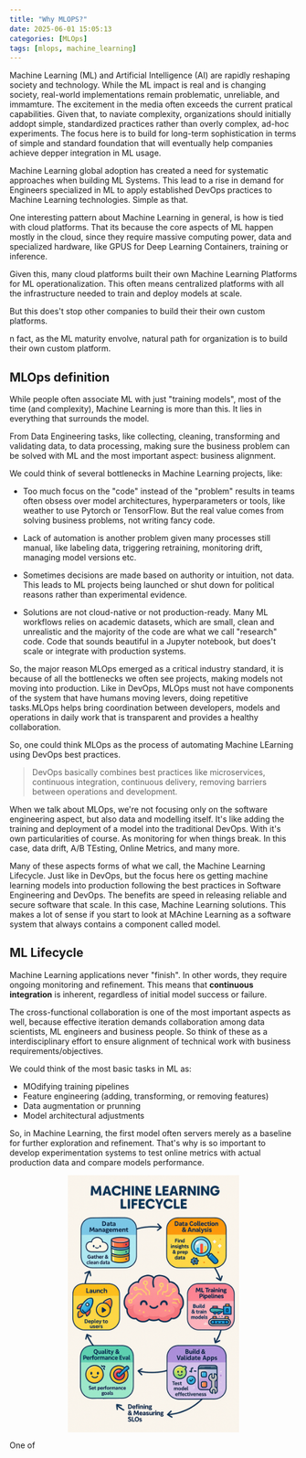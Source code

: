 ```yaml
---
title: "Why MLOPS?"
date: 2025-06-01 15:05:13
categories: [MLOps]
tags: [mlops, machine_learning]
---
```


Machine Learning (ML) and Artificial Intelligence (AI) are rapidly reshaping society and technology. While the ML impact is real and is changing society, real-world implementations remain problematic, unreliable, and immamture. The excitement in the media often exceeds the current pratical capabilities. Given that, to naviate complexity, organizations should initially addopt simple, standardized practices rather than overly complex, ad-hoc experiments. The focus here is to build for long-term sophistication in terms of simple and standard foundation that will eventually help companies achieve depper integration in ML usage. 

Machine Learning global adoption has created a need for systematic approaches when building ML Systems. This lead to a rise in demand for Engineers specialized in ML to apply established DevOps practices to Machine Learning technologies. Simple as that.

One interesting pattern about Machine Learning in general, is how is tied with cloud platforms. That its because the core aspects of ML happen mostly in the cloud, since they require massive computing power, data and specialized hardware, like GPUS for Deep Learning Containers, training or inference.

Given this, many cloud platforms built their own Machine Learning Platforms for ML operationalization. This often means centralized platforms with all the infrastructure needed to train and deploy models at scale.

But this does't stop other companies to build their their own custom platforms. 

n fact, as the ML maturity envolve, natural path for organization is to build their own custom platform.

## MLOps definition

While people often associate ML with just "training models", most of the time (and complexity), Machine Learning is more than this. It lies in everything that surrounds the model.

From Data Engineering tasks, like collecting, cleaning, transforming and validating data, to data processing, making sure the business problem can be solved with ML and the most important aspect: business alignment.

We could think of several bottlenecks in Machine Learning projects, like:

- Too much focus on the "code" instead of the "problem" results in teams often obsess over model architectures, hyperparameters or tools, like weather to use Pytorch or TensorFlow. But the real value comes from solving business problems, not writing fancy code.

- Lack of automation is another problem given many processes still manual, like labeling data, triggering retraining, monitoring drift, managing model versions etc.

- Sometimes decisions are made based on authority or intuition, not data. This leads to ML projects being launched or shut down for political reasons rather than experimental evidence.

- Solutions are not cloud-native or not production-ready. Many ML workflows relies on academic datasets, which are small, clean and unrealistic and the majority of the code are what we call "research" code. Code that sounds beautiful in a Jupyter notebook, but does't scale or integrate with production systems.

So, the major reason MLOps emerged as a critical industry standard, it is because of all the bottlenecks we often see projects, making models not moving into production. Like in DevOps, MLOps must not have components of the system that have humans moving levers, doing repetitive tasks.MLOps helps bring coordination between developers, models and operations in daily work that is transparent and provides a healthy collaboration.

So, one could think MLOps as the process of automating Machine LEarning using DevOps best practices. 

> DevOps basically combines best practices like microservices, continuous integration, continuous delivery, removing barriers between operations and development.

When we talk about MLOps, we're not focusing only on the software engineering aspect, but also data and modelling itself. It's like adding the training and deployment of a model into the traditional DevOps. With it's own particularities of course. As monitoring for when things break. In this case, data drift, A/B TEsting, Online Metrics, and many more.

Many of these aspects forms of what we call, the Machine Learning Lifecycle. Just like in DevOps, but the focus here os getting machine learning models into production following the best practices in Software Engineering and DevOps. The benefits are speed in releasing reliable and secure software that scale. In this case, Machine Learning solutions. This makes a lot of sense if you start to look at MAchine Learning as a software system that always contains a component called model.

## ML Lifecycle

Machine Learning applications never "finish". In other words, they require ongoing monitoring and refinement. This means that **continuous integration** is inherent, regardless of initial model success or failure.

The cross-functional collaboration is one of the most important aspects as well, because effective iteration demands collaboration among data scientists, ML engineers and business people. So think of these as a interdisciplinary effort to ensure alignment of technical work with business requirements/objectives.

We could think of the most basic tasks in ML as:

- MOdifying training pipelines
- Feature engineering (adding, transforming, or removing features)
- Data augmentation or prunning
- Model architectural adjustments

So, in Machine Learning, the first model often servers merely as a baseline for further exploration and refinement. That's why is so important to develop experimentation systems to test online metrics with actual production data and compare models performance.


<p>
  <img src="/assets/images/2025-06-01-why-mlops-matter/ml_lifecycle.png" width="300px" alt="MLOps Lifecycle" style="display: block; margin: 0 auto;" />
</p>

One of 
